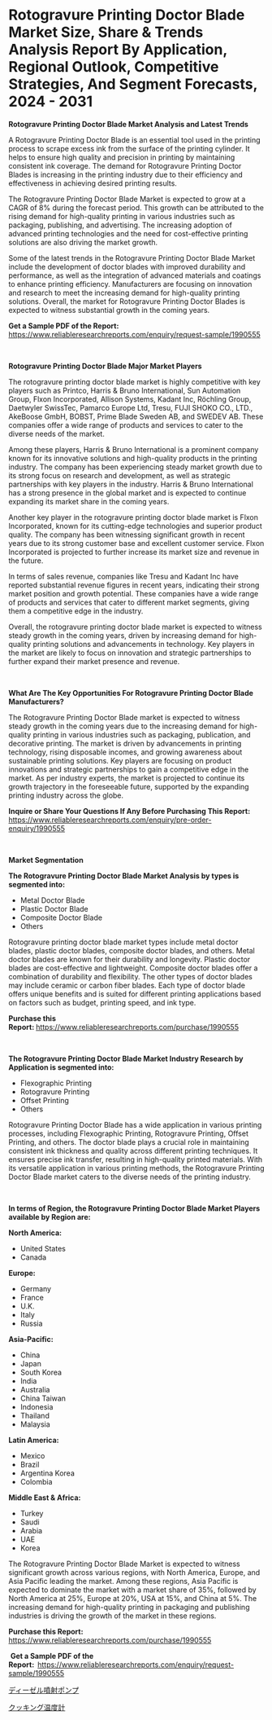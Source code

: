 <p><h1>Rotogravure Printing Doctor Blade Market Size, Share & Trends Analysis Report By Application, Regional Outlook, Competitive Strategies, And Segment Forecasts, 2024 - 2031</h1></p><p><strong>Rotogravure Printing Doctor Blade Market Analysis and Latest Trends</strong></p>
<p><p>A Rotogravure Printing Doctor Blade is an essential tool used in the printing process to scrape excess ink from the surface of the printing cylinder. It helps to ensure high quality and precision in printing by maintaining consistent ink coverage. The demand for Rotogravure Printing Doctor Blades is increasing in the printing industry due to their efficiency and effectiveness in achieving desired printing results. </p><p>The Rotogravure Printing Doctor Blade Market is expected to grow at a CAGR of 8% during the forecast period. This growth can be attributed to the rising demand for high-quality printing in various industries such as packaging, publishing, and advertising. The increasing adoption of advanced printing technologies and the need for cost-effective printing solutions are also driving the market growth.</p><p>Some of the latest trends in the Rotogravure Printing Doctor Blade Market include the development of doctor blades with improved durability and performance, as well as the integration of advanced materials and coatings to enhance printing efficiency. Manufacturers are focusing on innovation and research to meet the increasing demand for high-quality printing solutions. Overall, the market for Rotogravure Printing Doctor Blades is expected to witness substantial growth in the coming years.</p></p>
<p><strong>Get a Sample PDF of the Report:&nbsp;</strong> <a href="https://www.reliableresearchreports.com/enquiry/request-sample/1990555">https://www.reliableresearchreports.com/enquiry/request-sample/1990555</a></p>
<p>&nbsp;</p>
<p><strong>Rotogravure Printing Doctor Blade Major Market Players</strong></p>
<p><p>The rotogravure printing doctor blade market is highly competitive with key players such as Printco, Harris & Bruno International, Sun Automation Group, Flxon Incorporated, Allison Systems, Kadant Inc, Röchling Group, Daetwyler SwissTec, Pamarco Europe Ltd, Tresu, FUJI SHOKO CO., LTD., AkeBoose GmbH, BOBST, Prime Blade Sweden AB, and SWEDEV AB. These companies offer a wide range of products and services to cater to the diverse needs of the market.</p><p>Among these players, Harris & Bruno International is a prominent company known for its innovative solutions and high-quality products in the printing industry. The company has been experiencing steady market growth due to its strong focus on research and development, as well as strategic partnerships with key players in the industry. Harris & Bruno International has a strong presence in the global market and is expected to continue expanding its market share in the coming years.</p><p>Another key player in the rotogravure printing doctor blade market is Flxon Incorporated, known for its cutting-edge technologies and superior product quality. The company has been witnessing significant growth in recent years due to its strong customer base and excellent customer service. Flxon Incorporated is projected to further increase its market size and revenue in the future.</p><p>In terms of sales revenue, companies like Tresu and Kadant Inc have reported substantial revenue figures in recent years, indicating their strong market position and growth potential. These companies have a wide range of products and services that cater to different market segments, giving them a competitive edge in the industry.</p><p>Overall, the rotogravure printing doctor blade market is expected to witness steady growth in the coming years, driven by increasing demand for high-quality printing solutions and advancements in technology. Key players in the market are likely to focus on innovation and strategic partnerships to further expand their market presence and revenue.</p></p>
<p>&nbsp;</p>
<p><strong>What Are The Key Opportunities For Rotogravure Printing Doctor Blade Manufacturers?</strong></p>
<p><p>The Rotogravure Printing Doctor Blade market is expected to witness steady growth in the coming years due to the increasing demand for high-quality printing in various industries such as packaging, publication, and decorative printing. The market is driven by advancements in printing technology, rising disposable incomes, and growing awareness about sustainable printing solutions. Key players are focusing on product innovations and strategic partnerships to gain a competitive edge in the market. As per industry experts, the market is projected to continue its growth trajectory in the foreseeable future, supported by the expanding printing industry across the globe.</p></p>
<p><strong>Inquire or Share Your Questions If Any Before Purchasing This Report:</strong> <a href="https://www.reliableresearchreports.com/enquiry/pre-order-enquiry/1990555">https://www.reliableresearchreports.com/enquiry/pre-order-enquiry/1990555</a></p>
<p>&nbsp;</p>
<p><strong>Market Segmentation</strong></p>
<p><strong>The Rotogravure Printing Doctor Blade Market Analysis by types is segmented into:</strong></p>
<p><ul><li>Metal Doctor Blade</li><li>Plastic Doctor Blade</li><li>Composite Doctor Blade</li><li>Others</li></ul></p>
<p><p>Rotogravure printing doctor blade market types include metal doctor blades, plastic doctor blades, composite doctor blades, and others. Metal doctor blades are known for their durability and longevity. Plastic doctor blades are cost-effective and lightweight. Composite doctor blades offer a combination of durability and flexibility. The other types of doctor blades may include ceramic or carbon fiber blades. Each type of doctor blade offers unique benefits and is suited for different printing applications based on factors such as budget, printing speed, and ink type.</p></p>
<p><strong>Purchase this Report:&nbsp;</strong><a href="https://www.reliableresearchreports.com/purchase/1990555">https://www.reliableresearchreports.com/purchase/1990555</a></p>
<p>&nbsp;</p>
<p><strong>The Rotogravure Printing Doctor Blade Market Industry Research by Application is segmented into:</strong></p>
<p><ul><li>Flexographic Printing</li><li>Rotogravure Printing</li><li>Offset Printing</li><li>Others</li></ul></p>
<p><p>Rotogravure Printing Doctor Blade has a wide application in various printing processes, including Flexographic Printing, Rotogravure Printing, Offset Printing, and others. The doctor blade plays a crucial role in maintaining consistent ink thickness and quality across different printing techniques. It ensures precise ink transfer, resulting in high-quality printed materials. With its versatile application in various printing methods, the Rotogravure Printing Doctor Blade market caters to the diverse needs of the printing industry.</p></p>
<p>&nbsp;</p>
<p><strong>In terms of Region, the Rotogravure Printing Doctor Blade Market Players available by Region are:</strong></p>
<p>
    <p> <strong> North America: </strong>
        <ul>
            <li>United States</li>
            <li>Canada</li>
        </ul>
        </p> 
    <p> <strong> Europe: </strong>
        <ul>
            <li>Germany</li>
            <li>France</li>
            <li>U.K.</li>
            <li>Italy</li>
            <li>Russia</li>
        </ul>
        </p> 
    <p> <strong> Asia-Pacific: </strong>
        <ul>
            <li>China</li>
            <li>Japan</li>
            <li>South Korea</li>
            <li>India</li>
            <li>Australia</li>
            <li>China Taiwan</li>
            <li>Indonesia</li>
            <li>Thailand</li>
            <li>Malaysia</li>
        </ul>
        </p> 
    <p> <strong> Latin America: </strong>
        <ul>
            <li>Mexico</li>
            <li>Brazil</li>
            <li>Argentina Korea</li>
            <li>Colombia</li>
        </ul>
        </p> 
    <p> <strong> Middle East & Africa: </strong>
        <ul>
            <li>Turkey</li>
            <li>Saudi</li>
            <li>Arabia</li>
            <li>UAE</li>
            <li>Korea</li>
        </ul>
    </p>
    </p>
<p><p>The Rotogravure Printing Doctor Blade Market is expected to witness significant growth across various regions, with North America, Europe, and Asia Pacific leading the market. Among these regions, Asia Pacific is expected to dominate the market with a market share of 35%, followed by North America at 25%, Europe at 20%, USA at 15%, and China at 5%. The increasing demand for high-quality printing in packaging and publishing industries is driving the growth of the market in these regions.</p></p>
<p><strong>Purchase this Report: </strong><a href="https://www.reliableresearchreports.com/purchase/1990555">https://www.reliableresearchreports.com/purchase/1990555</a></p>
<p>&nbsp;<strong>Get a Sample PDF of the Report:&nbsp;&nbsp;</strong><a href="https://www.reliableresearchreports.com/enquiry/request-sample/1990555">https://www.reliableresearchreports.com/enquiry/request-sample/1990555</a></p>
<p><strong></strong></p>
<p><p><a href="https://github.com/ksxzwxabcuynh011/Market-Research-Report-List-1/blob/main/551419714240.md">ディーゼル噴射ポンプ</a></p><p><a href="https://medium.com/@kathleencrooks2003/%E6%96%99%E7%90%86%E6%B8%A9%E5%BA%A6%E8%A8%88%E5%B8%82%E5%A0%B4-2031%E5%B9%B4%E3%81%BE%E3%81%A7%E3%81%AE%E6%88%90%E5%8A%9F%E3%81%99%E3%82%8B%E3%83%93%E3%82%B8%E3%83%8D%E3%82%B9%E6%88%A6%E7%95%A5%E3%81%AE%E9%8D%B5-983eea7094a3">クッキング温度計</a></p></p>